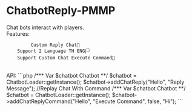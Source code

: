 # ChatbotReply-PMMP
Chat bots interact with players.<br>
Features:
  ```
           Custom Reply Chat🤩
      Support 2 Language TH ENG🏳
      Support Custom Chat Execute Command💾
  ```
  <br>
API:
  ```php
  /*** Var $chatbot Chatbot **/
  $chatbot = ChatbotLoader::getInstance();
  $chatbot->addChatReply("Hello", "Reply Message");
  //Replay  Chat With Command
  /*** Var $chatbot Chatbot **/
  $chatbot = ChatbotLoader::getInstance();
  $chatbot->addChatReplyCommand("Hello", "Execute Command", false, "Hi");
  ```
